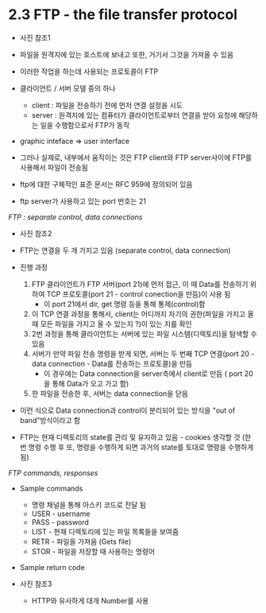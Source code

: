 # 2.3 FTP - the file transfer protocol

* 사진 참조1

* 파일을 원격지에 있는 호스트에 보내고 또한, 거기서 그것을 가져올 수 있음
* 이러한 작업을 하는데 사용되는 프로토콜이 FTP 
* 클라이언트 / 서버 모델 중의 하나 
	* client : 파일을 전송하기 전에 먼저 연결 설정을 시도
	* server : 원격지에 있는 컴퓨터가 클라이언트로부터 연결을 받아 요청에 해당하는 일을 수행함으로서 FTP가 동작
* graphic inteface => user interface
* 그러나 실제로, 내부에서 움직이는 것은 FTP client와 FTP server사이에 FTP를 사용해서 파일이 전송됨 
* ftp에 대한 구체적인 표준 문서는 RFC 959에 정의되어 있음 
* ftp server가 사용하고 있는 port 번호는 21

*FTP : separate control, data connections*

* 사진 참조2

* FTP는 연결을 두 개 가지고 있음 (separate control, data connection)
* 진행 과정
	1. FTP 클라이언트가 FTP 서버(port 21)에 먼저 접근, 이 때 Data를 전송하기 위하여 TCP 프로토콜(port 21 - control conection을 만듬)이 사용 됨
		* 이 port 21에서 dir, get 명령 등을 통해 통제(control)함  
	2. 이 TCP 연결 과정을 통해서, client는 어디까지 자기의 권한(파일을 가지고 올 때 모든 파일을 가지고 올 수 있는지 ?)이 있는 지를 확인
	3. 2번 과정을 통해 클라이언트는 서버에 있는 파일 시스템(디렉토리)을 탐색할 수 있음
	4. 서버가 만약 파일 전송 명령을 받게 되면, 서버는 두 번째 TCP 연결(port 20 - data connection - Data를 전송하는 프로토콜)을 만듬
		* 이 경우에는 Data connection을 server측에서 client로 만듬 ( port 20을 통해 Data가 오고 가고 함)
	5. 한 파일을 전송한 후, 서버는 data connection을 닫음

* 이런 식으로 Data connection과 control이 분리되어 있는 방식을 "out of band"방식이라고 함
* FTP는 현재 디렉토리의 state를 관리 및 유지하고 있음 - cookies 생각할 것 (한 번 명령 수행 후 또, 명령을 수행하게 되면 과거의 state를 토대로 명령을 수행하게 됨)

*FTP commands, responses*

* Sample commands
	* 명령 채널을 통해 아스키 코드로 전달 됨 
	* USER - username  
	* PASS - password
	* LIST - 현재 디렉토리에 있는 파일 목록들을 보여줌 
	* RETR - 파일을 가져옴 (Gets file)
	* STOR - 파일을 저장할 때 사용하는 명령어 

* Sample return code

* 사진 참조3

	* HTTP와 유사하게 대개 Number를 사용 






